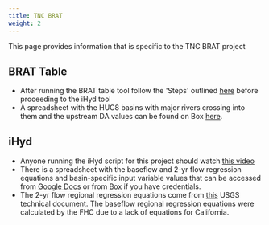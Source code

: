 ```yaml
---
title: TNC BRAT
weight: 2
---
```


This page provides information that is specific to the TNC BRAT project

## BRAT Table
- After running the BRAT table tool follow the 'Steps' outlined [here](http://brat.riverscapes.xyz/Documentation/Tutorials/FHC/1-MultiChannelEditing.html) before proceeding to the iHyd tool
- A spreadsheet with the HUC8 basins with major rivers crossing into them and the upstream DA values can be found on Box [here](https://usu.box.com/s/r820gmob2qavx9dwprebker27ff69bu2).

## iHyd

- Anyone running the iHyd script for this project should watch [this video](https://youtu.be/tl-60gIIPo4)
- There is a spreadsheet with the baseflow and 2-yr flow regression equations and basin-specific input variable values that can be accessed from [Google Docs](https://docs.google.com/spreadsheets/d/1MoLq0Jvd4iaEiWHsOf3ULEk-oWtZzluv6eiAscM77ws/edit?usp=sharing) or from [Box](https://usu.box.com/s/k9eizpu28u9gnmn9rb5zpijr7vglqg8b) if you have credentials.
- The 2-yr flow regional regression equations come from [this](https://pubs.usgs.gov/sir/2012/5113/) USGS technical document.  The baseflow regional regression equations were calculated by the FHC due to a lack of equations for California.  

